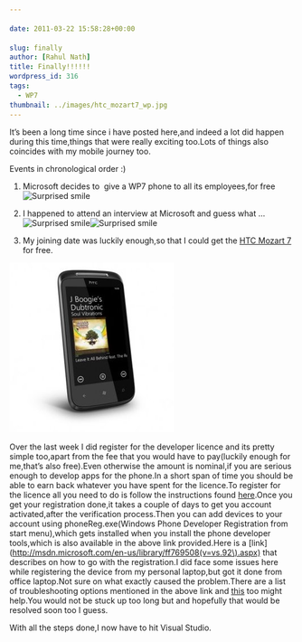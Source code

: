 ```yaml
---
  
date: 2011-03-22 15:58:28+00:00

slug: finally
author: [Rahul Nath]
title: Finally!!!!!!
wordpress_id: 316
tags:
  - WP7
thumbnail: ../images/htc_mozart7_wp.jpg
---
```


It’s been a long time since i have posted here,and indeed a lot did happen during this time,things that were really exciting too.Lots of things also coincides with my mobile journey too.

Events in chronological order :)

1. Microsoft decides to  give a WP7 phone to all its employees,for free ![Surprised smile](http://rahulpnath.files.wordpress.com/2011/03/wlemoticon-surprisedsmile.png)

2) I happened to attend an interview at Microsoft and guess what …![Surprised smile](http://rahulpnath.files.wordpress.com/2011/03/wlemoticon-surprisedsmile.png)![Surprised smile](http://rahulpnath.files.wordpress.com/2011/03/wlemoticon-surprisedsmile.png)

3. My joining date was luckily enough,so that I could get the [HTC Mozart 7](http://www.htc.com/www/product/7mozart/overview.html) for free.

![htc_mozart7_wp](../images/htc_mozart7_wp.jpg)

Over the last week I did register for the developer licence and its pretty simple too,apart from the fee that you would have to pay(luckily enough for me,that’s also free).Even otherwise the amount is nominal,if you are serious enough to develop apps for the phone.In a short span of time you should be able to earn back whatever you have spent for the licence.To register for the licence all you need to do is follow the instructions found [here](http://create.msdn.com/en-US/).Once you get your registration done,it takes a couple of days to get you account activated,after the verification process.Then you can add devices to your account using phoneReg.exe(Windows Phone Developer Registration from start menu),which gets installed when you install the phone developer tools,which is also available in the above link provided.Here is a [link](http://msdn.microsoft.com/en-us/library/ff769508(v=vs.92\).aspx) that describes on how to go with the registration.I did face some issues here while registering the device from my personal laptop,but got it done from office laptop.Not sure on what exactly caused the problem.There are a list of troubleshooting options mentioned in the above link and [this](http://forums.create.msdn.com/forums/p/73498/451621.aspx) too might help.You would not be stuck up too long but and hopefully that would be resolved soon too I guess.

With all the steps done,I now have to hit Visual Studio.
